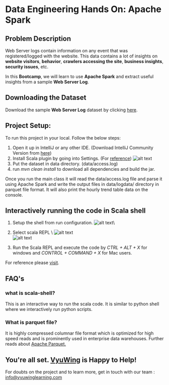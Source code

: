 # Data Engineering Hands On: Apache Spark

## Problem Description
Web Server logs contain information on any event that was registered/logged with the website. This data contains a lot of insights on **website visitors**, **behavior**, **crawlers accessing the site**, **business insights**, **security issues**, etc.

In this **Bootcamp**, we will learn to use **Apache Spark**  and extract useful insights from a sample **Web Server Log**.

## Downloading the Dataset
Download the sample **Web Server Log** dataset by clicking <a href="https://drive.google.com/file/d/1DwIFBu5PvxN7dqL34UA7uyDQAhrIPrbD/view? usp=sharing">here</a>.

## Project Setup:
To run this project in your local. Follow the below steps: 
1) Open it up in IntelliJ or any other IDE. (Download IntelliJ Community Version from <a href="https://www.jetbrains.com/idea/download/#section=linux"> here</a>)
2) Install Scala plugin by going into Settings. (For <a href="https://www.jetbrains.com/help/idea/discover-intellij-idea-for-scala.html">reference</a>)
![alt text](https://resources.jetbrains.com/help/img/idea/2021.2/scala_plugin_page.png)
3) Put the dataset in data directory. (data/access.log)
4) run _mvn clean install_ to download all dependencies and build the jar.

Once you run the main class it will read the data/access.log file and parse it using Apache Spark and write the output files in data/logdata/ directory in parquet file format. It will also print the hourly trend table data on the console.

## Interactively running the code in Scala shell
1) Setup the shell from run configuration.
![alt text](https://confluence.jetbrains.com/download/attachments/51963517/run_scala_console2.png?version=1&modificationDate=1382376466000&api=v2)\

2) Select scala REPL \\
![alt text](https://i.ibb.co/GTz1bsN/Screenshot-2021-10-01-at-10-02-20-AM.png)\
![alt text](https://i.ibb.co/cL3m0pD/Screenshot-2021-10-01-at-10-01-42-AM.png)

3) Run the Scala REPL and execute the code by _CTRL + ALT + X_  for windows and _CONTROL + COMMAND + X_ for Mac users.

For reference please <a href="https://www.jetbrains.com/help/idea/run-debug-configuration-scala-console.html">visit</a>.

## FAQ's
### what is scala-shell?
This is an interactive way to run the scala code. It is similar to python shell where we interactively run python scripts.

### What is parquet file?
It is highly compressed columnar file format which is optimized for high speed reads and is prominently used in enterprise data warehouses.  Further reads about <a href="https://databricks.com/glossary/what-is-parquet">Apache Parquet.</a>


## You're all set. <a href="https://vyuwinglearning.com/">VyuWing</a> is Happy to Help!

For doubts on the project and to learn more, get in touch with our team : info@vyuwinglearning.com
